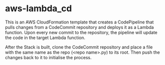 # aws-lambda_cd

This is an AWS CloudFormation template that creates a CodePipeline that pulls changes from a CodeCommit repository and deploys it as a Lambda function. Upon every new commit to the repository, the pipeline will update the code in the target Lambda function.

After the Stack is built, clone the CodeCommit repository and place a file with the same name as the repo (\<repo name\>.py) to its root. Then push the changes back to it to initialise the process.
